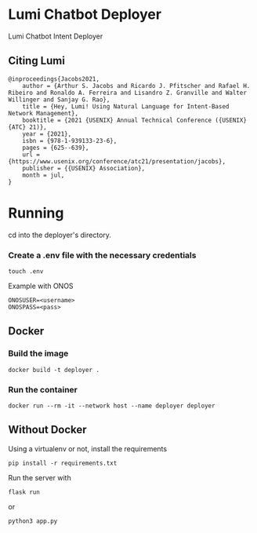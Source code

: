 # Lumi Chatbot Deployer
Lumi Chatbot Intent Deployer


## Citing Lumi
```
@inproceedings{Jacobs2021,
    author = {Arthur S. Jacobs and Ricardo J. Pfitscher and Rafael H. Ribeiro and Ronaldo A. Ferreira and Lisandro Z. Granville and Walter Willinger and Sanjay G. Rao},
    title = {Hey, Lumi! Using Natural Language for Intent-Based Network Management},
    booktitle = {2021 {USENIX} Annual Technical Conference ({USENIX} {ATC} 21)},
    year = {2021},
    isbn = {978-1-939133-23-6},
    pages = {625--639},
    url = {https://www.usenix.org/conference/atc21/presentation/jacobs},
    publisher = {{USENIX} Association},
    month = jul,
}
```
# Running
cd into the deployer's directory.
### Create a .env file with the necessary credentials
```
touch .env
```
Example with ONOS
```
ONOSUSER=<username>
ONOSPASS=<pass>
```
## Docker
### Build the image
```
docker build -t deployer .
```
### Run the container
```
docker run --rm -it --network host --name deployer deployer
```

## Without Docker
Using a virtualenv or not, install the requirements
```
pip install -r requirements.txt
```
Run the server with
```
flask run
```
or
```
python3 app.py
```

